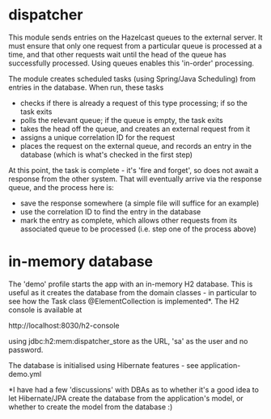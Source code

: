 # dispatcher

This module sends entries on the Hazelcast queues to the external server. It must ensure that only one request from a particular queue is processed at a time, and that other requests wait until the head of the queue has successfully processed. Using queues enables this 'in-order' processing. 

The module creates scheduled tasks (using Spring/Java Scheduling) from entries in the database. When run, these tasks 

- checks if there is already a request of this type processing; if so the task exits
- polls the relevant queue; if the queue is empty, the task exits
- takes the head off the queue, and creates an external request from it
- assigns a unique correlation ID for the request
- places the request on the external queue, and records an entry in the database (which is what's checked in the first step)

At this point, the task is complete - it's 'fire and forget', so does not await a response from the other system. That will eventually arrive via the response queue, and the process here is:

- save the response somewhere (a simple file will suffice for an example)
- use the correlation ID to find the entry in the database
- mark the entry as complete, which allows other requests from its associated queue to be processed (i.e. step one of the process above)

# in-memory database

The 'demo' profile starts the app with an in-memory H2 database. This is useful as it creates the database from the domain classes - in particular to see how the Task class @ElementCollection is implemented*. The H2 console is available at

http://localhost:8030/h2-console

using jdbc:h2:mem:dispatcher_store as the URL, 'sa' as the user and no password.

The database is initialised using Hibernate features - see application-demo.yml 

*I have had a few 'discussions' with DBAs as to whether it's a good idea to let Hibernate/JPA create the database from the application's model, or whether to create the model from the database :)